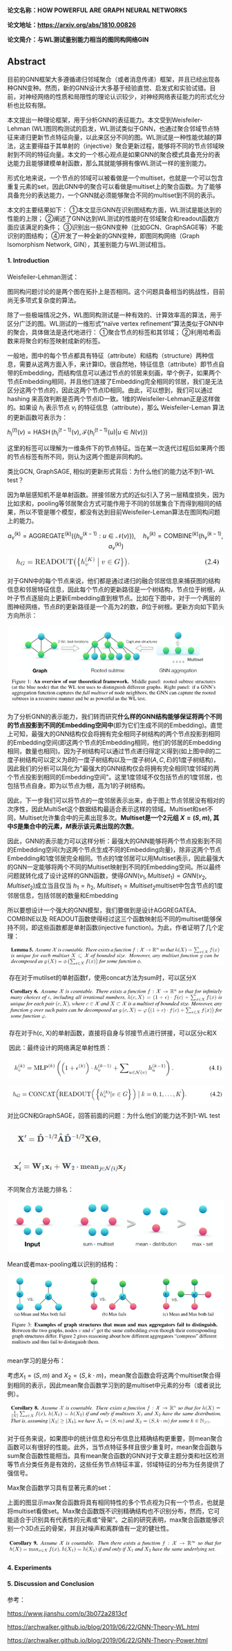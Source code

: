 **论文名称：HOW POWERFUL ARE GRAPH NEURAL NETWORKS**

**论文地址：https://arxiv.org/abs/1810.00826**

**论文简介：与WL测试鉴别能力相当的图同构网络GIN**

## Abstract

目前的GNN框架大多遵循递归邻域聚合（或者消息传递）框架，并且已经出现各种GNN变种。然而，新的GNN设计大多基于经验直觉、启发式和实验试错。目前，对神经网络的性质和局限性的理论认识较少，对神经网络表征能力的形式化分析也比较有限。

本文提出一种理论框架，用于分析GNN的表征能力。本文受到Weisfeiler-Lehman (WL)图同构测试的启发，WL测试类似于GNN，也通过聚合邻域节点特征来递归更新节点特征向量，以此来区分不同的图。WL测试是一种性能优越的算法，这主要得益于其单射的（injective）聚合更新过程，能够将不同的节点邻域映射到不同的特征向量。本文的一个核心观点是如果GNN的聚合模式具备充分的表达能力且能够建模单射函数，那么其就能够拥有像WL测试一样的鉴别能力。

形式化地来说，一个节点的邻域可以被看做是一个multiset，也就是一个可以包含重复元素的set，因此GNN中的聚合可以看做是multiset上的聚合函数。为了能够具备充分的表达能力，一个GNN就必须能够聚合不同的multiset到不同的表示。

本文的主要结果如下：
 ①本文显示GNN在识别图结构方面，WL测试是能达到的性能的上限；
 ②阐述了GNN达到WL测试的性能时在邻域聚合和readout函数方面应该满足的条件；
 ③识别出一些GNN变种（比如GCN、GraphSAGE等）不能识别的图结构；
 ④开发了一种全新的GNN变种，即图同构网络（Graph Isomorphism Network, GIN），其鉴别能力与WL测试相当。

#### 1. Introduction

Weisfeiler-Lehman测试：

图同构问题讨论的是两个图在拓扑上是否相同。这个问题具备相当的挑战性，目前尚无多项式复杂度的算法。

除了一些极端情况之外，WL图同构测试是一种有效的、计算效率高的算法，用于区分广泛的图。WL测试的一维形式“naïve vertex refinement”算法类似于GNN中的聚合，具体做法是迭代地进行：
 ①聚合节点的标签和其邻域；
 ②利用哈希函数来将聚合的标签映射成新的标签。

一般地，图中的每个节点都具有特征（attribute）和结构（structure）两种信息，需要从这两方面入手，来计算ID。很自然地，特征信息（attribute）即节点自带的Embedding，而结构信息可以通过节点的邻居来刻画，举个例子，如果两个节点Embedding相同，并且他们连接了Embedding完全相同的邻居，我们是无法区分这两个节点的，因此这两个节点ID相同。由此，可以想到，我们可以通过 hashing 来高效判断是否两个节点ID一致。1维的Weisfeiler-Lehman正是这样做的。如果设 $h_i$ 表示节点 $v_i$ 的特征信息（attribute），那么 Weisfeiler-Leman 算法的更新函数可表示为：

$h_l^{(t)}(v)=\operatorname{HASH}\left(h_{l}^{(t-1)}(v), \mathcal{F}\left\{h_l^{(t-1)}(u) | u \in N(v)\right\}\right)$

这里的标签可以理解为一维条件下的节点特征。当在某一次迭代过程后如果两个图的节点标签有所不同，则认为这两个图是非同构的。

类比GCN, GraphSAGE, 相似的更新形式背后：为什么他们的能力达不到1-WL test？

因为单层感知机不是单射函数。拼接邻居方式的近似引入了另一层精度损失，因为比如求和，pooling等邻居聚合方式可能作用于不同的邻居集合下而得到相同的结果，所以不管是哪个模型，都没有达到目前Weisfeiler-Leman算法在图同构问题上的能力。

$$
a_v^{(k)}=\operatorname{AGGREGATE}^{(k)}\left(\left\{h_u^{(k-1)}: u \in \mathcal{N}(v)\right\}\right), \quad h_v^{(k)}=\operatorname{COMBINE}^{(k)}\left(h_v^{(k-1)}, a_v^{(k)}\right)
$$
![image-20220920113903170](./typoraimg/image-20220920113903170.png)

对于GNN中的每个节点来说，他们都是通过递归的融合邻居信息来捕获图的结构信息和邻居特征信息，因此每个节点的更新路径是一个树结构，节点位于树根，从叶子节点逐层向上更新Embedding直到根节点。比如在下图中，对于一个两层的图神经网络，节点$B$的更新路径是一个高为2的数，$B$位于树根。更新方向如下箭头方向所示：

![image-20220920113252637](./typoraimg/image-20220920113252637.png)

为了分析GNN的表示能力，我们转而研究**什么样的GNN结构能够保证将两个不同的节点投影到不同的Embedding空间中**(即为它们生成不同的Embedding)。直觉上可知，最强大的GNN结构仅会将拥有完全相同子树结构的两个节点投影到相同的Embedding空间(即这两个节点的Embedding相同，他们的邻居的Embedding相同，数量也相同)。因为子树结构可以通过节点递归得定义得到(如上图中$B$的二度子树结构可以定义为$B$的一度子树结构以及一度子树$(A,C,E)$的1度子树结构)，因此我们的分析可以简化为”最强大的GNN结构仅会将拥有完全相同1度邻域的两个节点投影到相同的Embedding空间”。这里1度领域不仅包括节点的1度邻居，也包括节点自身。即为以节点为根，高为1的子树结构。

因此，下一步我们可以将节点的一度邻居表示出来，由于图上节点邻居没有相对的次序性，因此MultiSet这个数据结构最适合表示这样的领域。Multiset和set不同，Multiset允许集合中的元素出现多次。**Multiset是一个2元组 $X=(S, m)$, 其中$S$是集合中的元素，$M$表示该元素出现的次数**。

因此，GNN的表示能力可以这样分析：最强大的GNN能够将两个节点投影到不同的Embedding空间(为这两个节点生成不同的Embedding向量)，除非这两个节点Embedding和1度邻居完全相同。节点的1度邻居可以用Multiset表示，因此最强大的GNN一定能够将两个不同的Multiset映射到不同的Embedding空间。所以最终问题就转化成了设计这样的GNN函数，使得$GNN(v_1, Multiset_1) = GNN(v_2, Multiset_2)$成立当且仅当 $h_1 = h_2$, $Multiset_1 = Multiset_2$multiset中包含节点的1度邻居信息，包括邻居的数量和Embedding

所以要想设计一个强大的GNN模型，我们要做到是设计AGGREGATEA、COMBINE以及 READOUT函数使得经过这三个函数映射后不同的multiset能够保持不同，即这些函数都是单射函数(injective function)。为此，作者证明了几个定理：

![image-20220920114429044](./typoraimg/image-20220920114429044.png)

​	存在对于mutilset的单射函数f，使用concat方法为sum时，可以区分X

![image-20220920115728734](./typoraimg/image-20220920115728734.png)

​	存在对于h(c, X)的单射函数，直接将自身与邻接节点进行拼接，可以区分c和X

​	因此：最终设计的网络满足单射性质：

![image-20220920120150471](./typoraimg/image-20220920120150471.png)

![image-20220920224444299](./typoraimg/image-20220920224444299.png)

对比GCN和GraphSAGE，回答前面的问题：为什么他们的能力达不到1-WL test

![image-20220920224733967](./typoraimg/image-20220920224733967.png)

![image-20220920224922531](./typoraimg/image-20220920224922531.png)

不同聚合方法能力排名：

![image-20220920225117239](./typoraimg/image-20220920225117239.png)

Mean或者max-pooling难以识别的结构：

![image-20220920225133536](./typoraimg/image-20220920225133536.png)

mean学习的是分布：

考虑$X_1=(S, m)$ and $X_2=(S, k \cdot m)$，mean聚合函数会将这两个multiset聚合得到相同的表示，因此mean聚合函数学习到的是multiset中元素的分布（或者说比例）。

![image-20220920225216855](./typoraimg/image-20220920225216855.png)

对于任务来说，如果图中的统计信息和分布信息比精确结构更重要，则mean聚合函数可以有很好的性能。此外，当节点特征多样且很少重复时，mean聚合函数与sum聚合函数性能相当。具有mean聚合函数的GNN对于文章主题分类和社区检测等节点分类任务是有效的，这些任务节点特征丰富，邻域特征的分布为任务提供了强信号。

Max聚合函数学习具有显著元素的set：

上面的图显示max聚合函数将具有相同特性的多个节点视为只有一个节点，也就是将multiset看做set。Max聚合函数既不识别精确结构也不识别分布，然而，它可能适合于识别具有代表性的元素或“骨架”。之前的研究表明，max聚合函数能够识别一个3D点云的骨架，并且对噪声和离群值有一定的健壮性。

![image-20220920225437873](./typoraimg/image-20220920225437873.png)

#### 4. Experiments



#### 5. Discussion and Conclusion

参考：

https://www.jianshu.com/p/3b072a2813cf

https://archwalker.github.io/blog/2019/06/22/GNN-Theory-WL.html

https://archwalker.github.io/blog/2019/06/22/GNN-Theory-Power.html